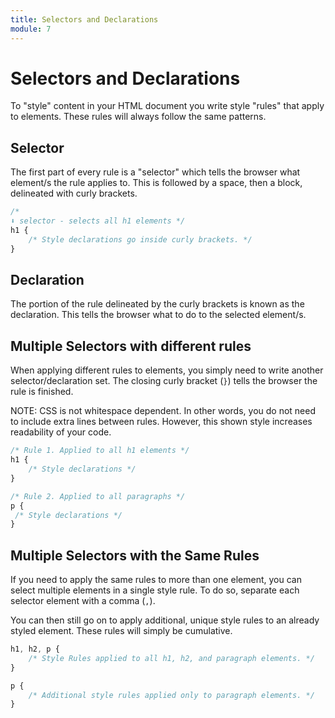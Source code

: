```yaml
---
title: Selectors and Declarations
module: 7
---
```


# Selectors and Declarations

To "style" content in your HTML document you write style "rules" that apply to elements. These rules will always follow the same patterns.

## Selector

The first part of every rule is a "selector" which tells the browser what element/s the rule applies to. This is followed by a space, then a block, delineated with curly brackets.

```css
/*
⬇ selector - selects all h1 elements */
h1 {
    /* Style declarations go inside curly brackets. */
}
```

## Declaration

The portion of the rule delineated by the curly brackets is known as the declaration. This tells the browser what to do to the selected element/s.


## Multiple Selectors with different rules

When applying different rules to elements, you simply need to write another selector/declaration set. The closing curly bracket (`}`) tells the browser the rule is finished.

NOTE: CSS is not whitespace dependent. In other words, you do not need to include extra lines between rules. However, this shown style increases readability of your code.

```css
/* Rule 1. Applied to all h1 elements */
h1 {
    /* Style declarations */
}

/* Rule 2. Applied to all paragraphs */
p {
 /* Style declarations */
}
```

## Multiple Selectors with the Same Rules

If you need to apply the same rules to more than one element, you can select multiple elements in a single style rule. To do so, separate each selector element with a comma (`,`).

You can then still go on to apply additional, unique style rules to an already styled element. These rules will simply be cumulative.

```css
h1, h2, p {
    /* Style Rules applied to all h1, h2, and paragraph elements. */
}

p {
    /* Additional style rules applied only to paragraph elements. */
}
```
